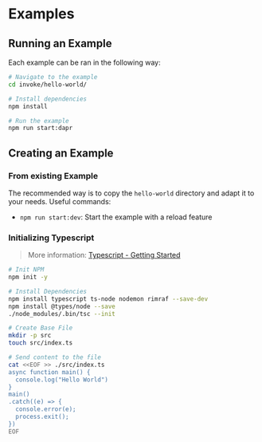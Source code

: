 # Examples

## Running an Example

Each example can be ran in the following way:

```bash
# Navigate to the example
cd invoke/hello-world/

# Install dependencies
npm install

# Run the example
npm run start:dapr
```

## Creating an Example

### From existing Example

The recommended way is to copy the `hello-world` directory and adapt it to your needs. Useful commands:

* `npm run start:dev`: Start the example with a reload feature

### Initializing Typescript

> More information: [Typescript - Getting Started](https://xaviergeerinck.com/post/coding/javascript/typescript-getting-started)

```bash
# Init NPM
npm init -y

# Install Dependencies
npm install typescript ts-node nodemon rimraf --save-dev
npm install @types/node --save
./node_modules/.bin/tsc --init

# Create Base File
mkdir -p src
touch src/index.ts

# Send content to the file
cat <<EOF >> ./src/index.ts
async function main() {
  console.log("Hello World")
}
main()
.catch((e) => {
  console.error(e);
  process.exit();
})
EOF
```

